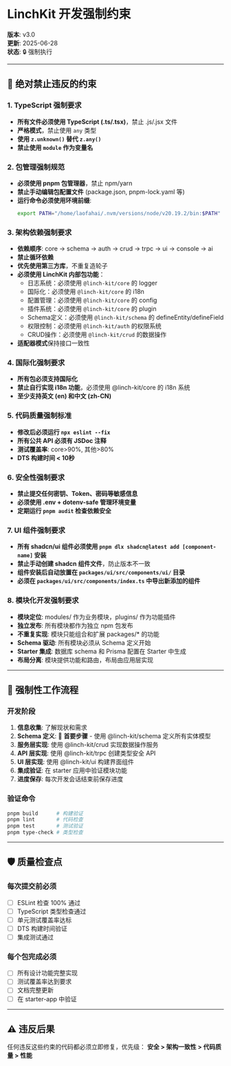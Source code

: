 # LinchKit 开发强制约束

**版本**: v3.0  
**更新**: 2025-06-28  
**状态**: 🔒 强制执行

---

## 🚨 绝对禁止违反的约束

### 1. TypeScript 强制要求
- **所有文件必须使用 TypeScript (.ts/.tsx)**，禁止 .js/.jsx 文件
- **严格模式**，禁止使用 `any` 类型
- **使用 `z.unknown()` 替代 `z.any()`**
- **禁止使用 `module` 作为变量名**

### 2. 包管理强制规范
- **必须使用 pnpm 包管理器**，禁止 npm/yarn
- **禁止手动编辑包配置文件** (package.json, pnpm-lock.yaml 等)
- **运行命令必须使用环境前缀**:
  ```bash
  export PATH="/home/laofahai/.nvm/versions/node/v20.19.2/bin:$PATH"
  ```

### 3. 架构依赖强制要求
- **依赖顺序**: core → schema → auth → crud → trpc → ui → console → ai
- **禁止循环依赖**
- **优先使用第三方库**，不重复造轮子
- **必须使用 LinchKit 内部包功能**：
  - 日志系统：必须使用 `@linch-kit/core` 的 logger
  - 国际化：必须使用 `@linch-kit/core` 的 i18n
  - 配置管理：必须使用 `@linch-kit/core` 的 config
  - 插件系统：必须使用 `@linch-kit/core` 的 plugin
  - Schema定义：必须使用 `@linch-kit/schema` 的 defineEntity/defineField
  - 权限控制：必须使用 `@linch-kit/auth` 的权限系统
  - CRUD操作：必须使用 `@linch-kit/crud` 的数据操作
- **适配器模式**保持接口一致性

### 4. 国际化强制要求
- **所有包必须支持国际化**
- **禁止自行实现 i18n 功能**，必须使用 @linch-kit/core 的 i18n 系统
- **至少支持英文 (en) 和中文 (zh-CN)**

### 5. 代码质量强制标准
- **修改后必须运行 `npx eslint --fix`**
- **所有公共 API 必须有 JSDoc 注释**
- **测试覆盖率**: core>90%, 其他>80%
- **DTS 构建时间 < 10秒**

### 6. 安全性强制要求
- **禁止提交任何密钥、Token、密码等敏感信息**
- **必须使用 .env + dotenv-safe 管理环境变量**
- **定期运行 `pnpm audit` 检查依赖安全**

### 7. UI 组件强制要求
- **所有 shadcn/ui 组件必须使用 `pnpm dlx shadcn@latest add [component-name]` 安装**
- **禁止手动创建 shadcn 组件文件**，防止版本不一致
- **组件安装后自动放置在 `packages/ui/src/components/ui/` 目录**
- **必须在 `packages/ui/src/components/index.ts` 中导出新添加的组件**

### 8. 模块化开发强制要求
- **模块定位**: modules/ 作为业务模块，plugins/ 作为功能插件
- **独立发布**: 所有模块都作为独立 npm 包发布
- **不重复实现**: 模块只能组合和扩展 packages/* 的功能
- **Schema 驱动**: 所有模块必须从 Schema 定义开始
- **Starter 集成**: 数据库 schema 和 Prisma 配置在 Starter 中生成
- **布局分离**: 模块提供功能和路由，布局由应用层实现

---

## 🔄 强制性工作流程

### 开发阶段
1. **信息收集**: 了解现状和需求
2. **Schema 定义**: 🚨 **首要步骤** - 使用 @linch-kit/schema 定义所有实体模型
3. **服务层实现**: 使用 @linch-kit/crud 实现数据操作服务
4. **API 层实现**: 使用 @linch-kit/trpc 创建类型安全 API
5. **UI 层实现**: 使用 @linch-kit/ui 构建界面组件
6. **集成验证**: 在 starter 应用中验证模块功能
7. **进度保存**: 每次开发会话结束前保存进度

### 验证命令
```bash
pnpm build      # 构建验证
pnpm lint       # 代码检查
pnpm test       # 测试验证
pnpm type-check # 类型检查
```

---

## 🛡️ 质量检查点

### 每次提交前必须
- [ ] ESLint 检查 100% 通过
- [ ] TypeScript 类型检查通过
- [ ] 单元测试覆盖率达标
- [ ] DTS 构建时间验证
- [ ] 集成测试通过

### 每个包完成必须
- [ ] 所有设计功能完整实现
- [ ] 测试覆盖率达到要求
- [ ] 文档完整更新
- [ ] 在 starter-app 中验证

---

## ⚠️ 违反后果

任何违反这些约束的代码都必须立即修复，优先级：
**安全 > 架构一致性 > 代码质量 > 性能**